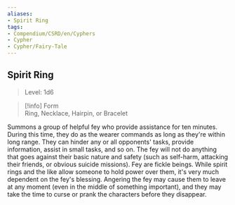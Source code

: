 ```yaml
---
aliases:
- Spirit Ring
tags:
- Compendium/CSRD/en/Cyphers
- Cypher
- Cypher/Fairy-Tale
---
```


  
## Spirit Ring  
>Level: 1d6  
  
>[!info] Form  
>Ring, Necklace, Hairpin, or Bracelet
  
Summons a group of helpful fey who provide assistance for ten minutes. During this time, they do as the wearer commands as long as they're within long range. They can hinder any or all opponents' tasks, provide information, assist in small tasks, and so on. The fey will not do anything that goes against their basic nature and safety (such as self-harm, attacking their friends, or obvious suicide missions). Fey are fickle beings. While spirit rings and the like allow someone to hold power over them, it's very much dependent on the fey's blessing. Angering the fey may cause them to leave at any moment (even in the middle of something important), and they may take the time to curse or prank the characters before they disappear.